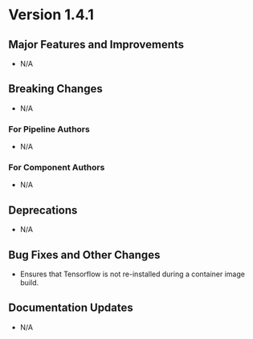 # Version 1.4.1

## Major Features and Improvements
*   N/A
## Breaking Changes
*   N/A
### For Pipeline Authors
*   N/A
### For Component Authors
*   N/A
## Deprecations
*   N/A
## Bug Fixes and Other Changes
*   Ensures that Tensorflow is not re-installed during a container image build.
## Documentation Updates
*   N/A
